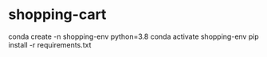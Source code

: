 # shopping-cartconda create -n shopping-env python=3.8conda activate shopping-envpip install -r requirements.txt